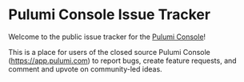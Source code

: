 # Pulumi Console Issue Tracker
Welcome to the public issue tracker for the [Pulumi Console](https://app.pulumi.com)!

This is a place for users of the closed source Pulumi Console (https://app.pulumi.com) to report bugs, create feature requests, and comment and upvote on community-led ideas.
